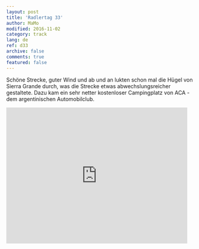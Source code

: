 ```yaml
---   
layout: post 
title: 'Radlertag 33'  
author: MaMo 
modified: 2016-11-02
category: track 
lang: de 
ref: d33
archive: false 
comments: true 
featured: false 
--- 
```


Schöne Strecke, guter Wind und ab und an lukten schon mal die Hügel von Sierra Grande durch, was die Strecke etwas abwechslungsreicher gestaltete. Dazu kam ein sehr netter kostenloser Campingplatz von ACA - dem argentinischen Automobilclub.

<iframe width='480' height='360' src='http://track-kit.net/maps_s3/?v=embed&track=231939.gpx' frameborder='0' allowfullscreen></iframe>